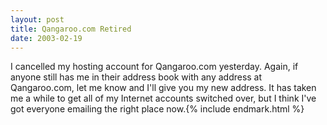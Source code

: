 ```yaml
---
layout: post
title: Qangaroo.com Retired
date: 2003-02-19
---
```


I cancelled my hosting account for Qangaroo.com yesterday. Again, if anyone still has me in their address book with any address at Qangaroo.com, let me know and I'll give you my new address. It has taken me a while to get all of my Internet accounts switched over, but I think I've got everyone emailing the right place now.{% include endmark.html %}